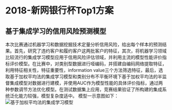 # 2018-新网银行杯Top1方案
## 基于集成学习的信用风险预测模型
   本次比赛通过机器学习和数据挖掘技术定量分析信用风险，给出每个样本的预测结果。首先，研究了违约客户和履约客户这两批客户的特征，其次，将机器学习领域比较流行的集成学习模型应用于信用风险评估领域，并利用主流的模型性能评价指标评价模型。在比赛中，对类别型数据进行哑编码，并搭建自编码网络提取特征，利用特征相关性，特征重要性，information value三个方法筛选特征，最后，选取基于加权平均法的集成学习模型和类别分布不平衡环境下基于加权平均法的半监督集成模型对数据进行建模，并使用AUC作为模型性能的具体评价指标，通过两种参数调节方法优化模型。在测试数据集上应用，竞赛结果验证了所构建的集成系统泛化能力较强，模型复杂度适中。
模型一示意图如下：
![基于加权平均法的集成学习模型](https://github.com/CuiNing6/2018-xinwang/tree/master/%E6%A8%A1%E5%9E%8B%E7%A4%BA%E6%84%8F%E5%9B%BE/模型一.png)
